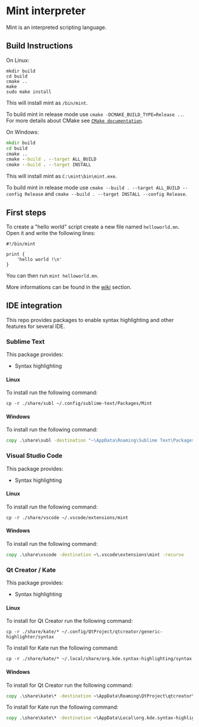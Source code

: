 # Mint interpreter

Mint is an interpreted scripting language.

## Build Instructions

On Linux:
```shell
mkdir build
cd build
cmake ..
make
sudo make install
```

This will install mint as `/bin/mint`.

To build mint in release mode use `cmake -DCMAKE_BUILD_TYPE=Release ..`.
For more details about CMake see [`CMake documentation`](https://cmake.org/).

On Windows:
```bat
mkdir build
cd build
cmake ..
cmake --build . --target ALL_BUILD
cmake --build . --target INSTALL
```

This will install mint as `C:\mint\bin\mint.exe`.

To build mint in release mode use `cmake --build . --target ALL_BUILD --config Release` and `cmake --build . --target INSTALL --config Release`.

## First steps

To create a "hello world" script create a new file named ``helloworld.mn``.
Open it and write the following lines:
```mn
#!/bin/mint

print {
    'hello world !\n'
}
```

You can then run `mint helloworld.mn`.

More informations can be found in the [wiki](https://github.com/Palamecia/mint/wiki) section.

## IDE integration

This repo provides packages to enable syntax highlighting and other features for several IDE.

### Sublime Text

This package provides:
* Syntax highlighting

#### Linux

To install run the following command:

```shell
cp -r ./share/subl ~/.config/sublime-text/Packages/Mint
```

#### Windows

To install run the following command:

```bat
copy .\share\subl -destination "~\AppData\Roaming\Sublime Text\Packages\Mint" -recurse
```

### Visual Studio Code

This package provides:
* Syntax highlighting

#### Linux

To install run the following command:

```shell
cp -r ./share/vscode ~/.vscode/extensions/mint
```

#### Windows

To install run the following command:

```bat
copy .\share\vscode -destination ~\.vscode\extensions\mint -recurse
```

### Qt Creator / Kate

This package provides:
* Syntax highlighting

#### Linux

To install for Qt Creator run the following command:

```shell
cp -r ./share/kate/* ~/.config/QtProject/qtcreator/generic-highlighter/syntax
```

To install for Kate run the following command:

```shell
cp -r ./share/kate/* ~/.local/share/org.kde.syntax-highlighting/syntax
```

#### Windows

To install for Qt Creator run the following command:

```bat
copy .\share\kate\* -destination ~\AppData\Roaming\QtProject\qtcreator\generic-highlighter\syntax -recurse
```

To install for Kate run the following command:

```bat
copy .\share\kate\* -destination ~\AppData\Local\org.kde.syntax-highlighting\syntax -recurse
```
